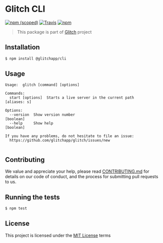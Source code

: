 # Glitch CLI

[![npm (scoped)](https://img.shields.io/npm/v/@glitchapp/cli.svg?style=flat-square)]()
[![Travis](https://img.shields.io/travis/glitchapp/glitch.svg?style=flat-square)]()
[![npm](https://img.shields.io/npm/l/@glitchapp/cli.svg?style=flat-square)]()

> This package is part of [Glitch](https://github.com/glitchapp) project


## Installation

```sh
$ npm install @glitchapp/cli
```

## Usage

```
Usage:  glitch [command] [options]

Commands:
  start [options]  Starts a live server in the current path         [aliases: s]

Options:
  --version  Show version number                                       [boolean]
  --help     Show help                                                 [boolean]

If you have any problems, do not hesitate to file an issue:
  https://github.com/glitchapp/glitch/issues/new


```

## Contributing

We value and appreciate your help, please read [CONTRIBUTING.md](../../CONTRIBUTING.md) for details on our code of conduct, and the process for submitting pull requests to us.

## Running the tests

```sh
$ npm test
```

## License

This project is licensed under the [MIT License](./LICENSE) terms
